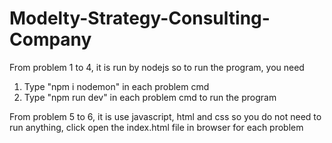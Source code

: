 # Modelty-Strategy-Consulting-Company
From problem 1 to 4, it is run by nodejs so to run the program, you need
1. Type "npm i nodemon" in each problem cmd
2. Type "npm run dev" in each problem cmd to run the program
   
From problem 5 to 6, it is use javascript, html and css so you do not need to run anything, click open the index.html file in browser for each problem
